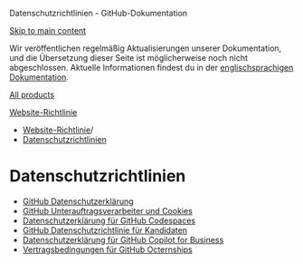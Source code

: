 Datenschutzrichtlinien - GitHub-Dokumentation

[Skip to main content](#main-content)

Wir veröffentlichen regelmäßig Aktualisierungen unserer Dokumentation, und die Übersetzung dieser Seite ist möglicherweise noch nicht abgeschlossen. Aktuelle Informationen findest du in der [englischsprachigen Dokumentation](/en).

[All products](/de)

[Website-Richtlinie](/de/site-policy)

* [Website-Richtlinie](/de/site-policy)/
* [Datenschutzrichtlinien](/de/site-policy/privacy-policies)

Datenschutzrichtlinien
==========

* [GitHub Datenschutzerklärung](/de/site-policy/privacy-policies/github-privacy-statement)
* [GitHub Unterauftragsverarbeiter und Cookies](/de/site-policy/privacy-policies/github-subprocessors-and-cookies)
* [Datenschutzerklärung für GitHub Codespaces](/de/site-policy/privacy-policies/github-codespaces-privacy-statement)
* [GitHub Datenschutzrichtlinie für Kandidaten](/de/site-policy/privacy-policies/github-candidate-privacy-policy)
* [Datenschutzerklärung für GitHub Copilot for Business](/de/site-policy/privacy-policies/github-copilot-for-business-privacy-statement)
* [Vertragsbedingungen für GitHub Octernships](/de/site-policy/privacy-policies/github-octernships-terms-of-service)
